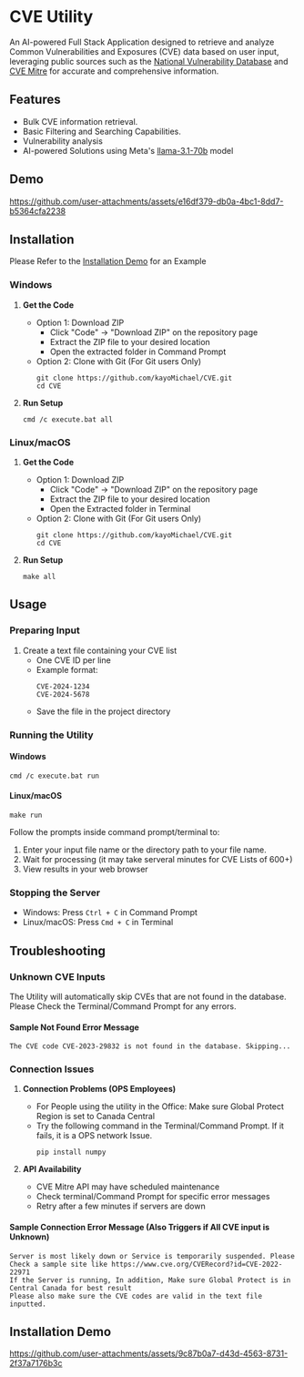 # CVE Utility

An AI-powered Full Stack Application designed to retrieve and analyze Common Vulnerabilities and Exposures (CVE) data based on user input, leveraging public sources such as the [National Vulnerability Database](https://nvd.nist.gov/) and [CVE Mitre](https://cve.mitre.org/) for accurate and comprehensive information.

## Features

- Bulk CVE information retrieval.
- Basic Filtering and Searching Capabilities.
- Vulnerability analysis
- AI-powered Solutions using Meta's [llama-3.1-70b](https://ai.meta.com/blog/meta-llama-3-1/) model

## Demo

https://github.com/user-attachments/assets/e16df379-db0a-4bc1-8dd7-b5364cfa2238

## Installation

Please Refer to the [Installation Demo](#installation-demo) for an Example
### Windows

1. **Get the Code**
   - Option 1: Download ZIP
     - Click "Code" → "Download ZIP" on the repository page
     - Extract the ZIP file to your desired location
     - Open the extracted folder in Command Prompt
   - Option 2: Clone with Git (For Git users Only)
     ```shell
     git clone https://github.com/kayoMichael/CVE.git
     cd CVE
     ```

2. **Run Setup**
   ```shell
   cmd /c execute.bat all
   ```

### Linux/macOS

1. **Get the Code**
   - Option 1: Download ZIP
     - Click "Code" → "Download ZIP" on the repository page
     - Extract the ZIP file to your desired location
     - Open the Extracted folder in Terminal
   - Option 2: Clone with Git (For Git users Only)
     ```shell
     git clone https://github.com/kayoMichael/CVE.git
     cd CVE
     ```

2. **Run Setup**
   ```shell
   make all
   ```

## Usage

### Preparing Input

1. Create a text file containing your CVE list
   - One CVE ID per line
   - Example format:
     ```
     CVE-2024-1234
     CVE-2024-5678
     ```
   - Save the file in the project directory

### Running the Utility

#### Windows
```shell
cmd /c execute.bat run
```

#### Linux/macOS
```shell
make run
```

Follow the prompts inside command prompt/terminal to:
1. Enter your input file name or the directory path to your file name.
2. Wait for processing (it may take serveral minutes for CVE Lists of 600+)
3. View results in your web browser

### Stopping the Server
- Windows: Press `Ctrl + C` in Command Prompt
- Linux/macOS: Press `Cmd + C` in Terminal

## Troubleshooting

### Unknown CVE Inputs

The Utility will automatically skip CVEs that are not found in the database. Please Check the Terminal/Command Prompt for any errors.

#### Sample Not Found Error Message
```commandline
The CVE code CVE-2023-29832 is not found in the database. Skipping...
```

### Connection Issues

1. **Connection Problems (OPS Employees)**
   - For People using the utility in the Office: Make sure Global Protect Region is set to Canada Central
   - Try the following command in the Terminal/Command Prompt. If it fails, it is a OPS network Issue.
     ```shell
     pip install numpy
     ```

2. **API Availability**
   - CVE Mitre API may have scheduled maintenance
   - Check terminal/Command Prompt for specific error messages
   - Retry after a few minutes if servers are down

#### Sample Connection Error Message (Also Triggers if All CVE input is Unknown)
```commandline
Server is most likely down or Service is temporarily suspended. Please Check a sample site like https://www.cve.org/CVERecord?id=CVE-2022-22971
If the Server is running, In addition, Make sure Global Protect is in Central Canada for best result
Please also make sure the CVE codes are valid in the text file inputted.
```

## Installation Demo
https://github.com/user-attachments/assets/9c87b0a7-d43d-4563-8731-2f37a7176b3c




